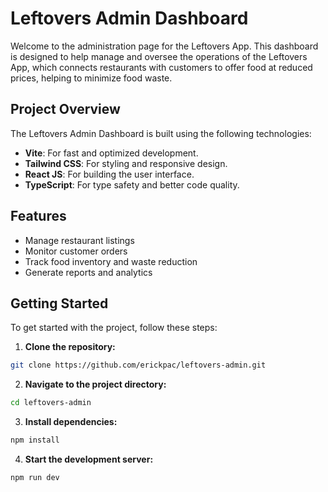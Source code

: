 # Leftovers Admin Dashboard

Welcome to the administration page for the Leftovers App. This dashboard is designed to help manage and oversee the operations of the Leftovers App, which connects restaurants with customers to offer food at reduced prices, helping to minimize food waste.

## Project Overview

The Leftovers Admin Dashboard is built using the following technologies:
- **Vite**: For fast and optimized development.
- **Tailwind CSS**: For styling and responsive design.
- **React JS**: For building the user interface.
- **TypeScript**: For type safety and better code quality.

## Features

- Manage restaurant listings
- Monitor customer orders
- Track food inventory and waste reduction
- Generate reports and analytics

## Getting Started

To get started with the project, follow these steps:

1. **Clone the repository:**
  ```bash
  git clone https://github.com/erickpac/leftovers-admin.git
  ```

2. **Navigate to the project directory:**
  ```bash
  cd leftovers-admin
  ```

3. **Install dependencies:**
  ```bash
  npm install
  ```

4. **Start the development server:**
  ```bash
  npm run dev
  ```


